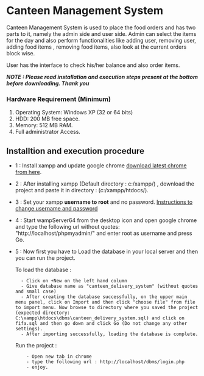 # Canteen Management System 

Canteen Management System is used to place the food orders and has two parts to it, namely the admin side and user side. Admin can select the items for the day and also perform functionalities like adding user, removing user, adding food items , removing food items, also look at the current orders block wise.

User has the interface to check his/her balance and also order items.





***NOTE : Please read installation and execution steps present at the bottom before downloading. Thank you***

### Hardware Requirement (Minimum)
1. Operating System: Windows XP (32 or 64 bits)
2. HDD: 200 MB free space.
3. Memory: 512 MB RAM.
4. Full administrator Access.

## Installtion and execution procedure

- 1 : Install xampp and update google chrome [download latest chrome from here](https://www.google.com/chrome/).

- 2 : After installing xampp (Default directory : c:/xampp/) , download the project and paste it in directory : (c:/xampp/htdocs/).

- 3 : Set your xampp **username to root** and no password. [Instructions to change username and password](https://hsnyc.co/how-to-set-the-mysql-root-password-in-localhost-using-wamp/)

- 4 : Start wampServer64 from the desktop icon and open google chrome and type the following url without quotes: "http://localhost/phpmyadmin/" and enter root as username and press Go.

- 5 : Now first you have to Load the database in your local server and then you can run the project. 
     
     To load the database :
        
        - Click on +New on the left hand column
        - Give database name as "canteen_delivery_system" (without quotes and small case) 
        - After creating the database successfully, on the upper main menu panel, click on Import and then click "choose file" from file to import menu. Now browse to directory where you saved the project (expected directory: C:\xampp\htdocs\dbms\canteen_delivery_system.sql) and click on fifa.sql and then go down and click Go (Do not change any other settings).
        - After importing successfully, loading the database is complete.
      
     Run the project :
      
          - Open new tab in chrome
          - type the following url : http://localhost/dbms/login.php
          - enjoy.
           

